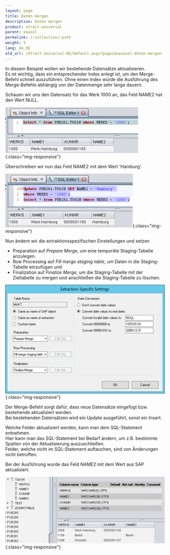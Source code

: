 ```yaml
---
layout: page
title: Daten mergen
description: Daten mergen
product: xtract-universal
parent: exasol
permalink: /:collection/:path
weight: 5
lang: de_DE
old_url: /Xtract-Universal-DE/default.aspx?pageid=exasol-daten-mergen
---
```


In diesem Beispiel wollen wir bestehende Datensätze aktualisieren.<br>
Es ist wichtig, dass ein entsprechender Index anlegt ist, um den Merge-Befehl schnell auszuführen. Ohne einen Index würde die Ausführung des Merge-Befehls abhängig von der Datenmenge sehr lange dauern. 

Schauen wir uns den Datensatz für das Werk 1000 an, das Feld NAME2 hat den Wert NULL.

![Exa-Select-Before-Merge](/img/content/Exa-Select-Before-Merge.jpg){:class="img-responsive"}

Überschreiben wir nun das Feld NAME2 mit dem Wert 'Hamburg'.

![Exa-Update-Merge-Example-Data](/img/content/Exa-Update-Merge-Example-Data.jpg){:class="img-responsive"}

Nun ändern wir die extraktionsspezifischen Einstellungen und setzen 

- Preparation auf *Prepare Merge,* um eine temporäte Staging-Tabelle anzulegen.
- Row Processing auf *Fill merge staging table*, um Daten in die Staging-Tabelle einzufügen und 
- Finalization auf *Finalize Merge*, um die Staging-Tabelle mit der Zieltabelle zu mergen und anschließen die Staging-Tabelle zu löschen.

![Exa-Extraction-Specific-Settings-Merge-Makt](/img/content/Exa-Extraction-Specific-Settings-Merge-Makt.jpg){:class="img-responsive"}

Der Merge-Befehl sorgt dafür, dass neue Datensätze eingefügt bzw. bestehende aktualisiert werden. <br>
Bei bestehenden Datensätzen wird ein Update ausgeführt, sonst ein Insert.

Welche Felder aktualisiert werden, kann man dem SQL-Statement entnehmen. <br>
Hier kann man das SQL-Statement bei Bedarf ändern, um z.B. bestimmte Spalten von der Aktualisierung auszuschließen.<br>
Felder, welche nicht im SQL-Statement auftauchen, sind von Änderungen nicht betroffen.

Bei der Ausführung wurde das Feld *NAME2* mit dem Wert aus SAP aktualisiert.

![Exa-Merge-Result-Table-Data](/img/content/Exa-Merge-Result-Table-Data.jpg){:class="img-responsive"}
